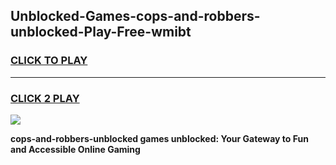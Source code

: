 
## Unblocked-Games-cops-and-robbers-unblocked-Play-Free-wmibt
<h3>
<a href="https://premium76.site?title=cops-and-robbers-unblocked&ref=18A1">CLICK TO PLAY</a></h3>
<hr>

<h3>
<a href="https://premium76.site?title=cops-and-robbers-unblocked&ref=18A1">CLICK 2 PLAY</a>
  
</h3>

<a href="https://premium76.site?title=cops-and-robbers-unblocked&ref=18A1"><img src="https://clearcache.store/games.png"></a>


**cops-and-robbers-unblocked games unblocked: Your Gateway to Fun and Accessible Online Gaming**
